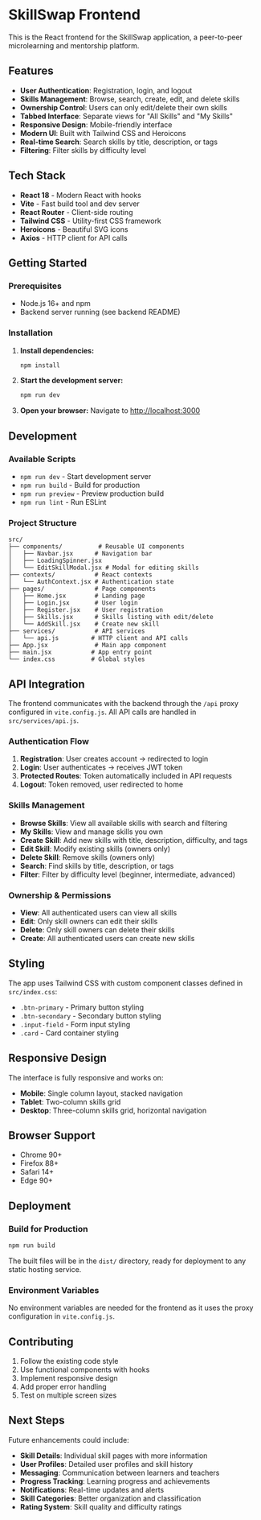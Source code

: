 # SkillSwap Frontend

This is the React frontend for the SkillSwap application, a peer-to-peer microlearning and mentorship platform.

## Features

- **User Authentication**: Registration, login, and logout
- **Skills Management**: Browse, search, create, edit, and delete skills
- **Ownership Control**: Users can only edit/delete their own skills
- **Tabbed Interface**: Separate views for "All Skills" and "My Skills"
- **Responsive Design**: Mobile-friendly interface
- **Modern UI**: Built with Tailwind CSS and Heroicons
- **Real-time Search**: Search skills by title, description, or tags
- **Filtering**: Filter skills by difficulty level

## Tech Stack

- **React 18** - Modern React with hooks
- **Vite** - Fast build tool and dev server
- **React Router** - Client-side routing
- **Tailwind CSS** - Utility-first CSS framework
- **Heroicons** - Beautiful SVG icons
- **Axios** - HTTP client for API calls

## Getting Started

### Prerequisites

- Node.js 16+ and npm
- Backend server running (see backend README)

### Installation

1. **Install dependencies:**
   ```bash
   npm install
   ```

2. **Start the development server:**
   ```bash
   npm run dev
   ```

3. **Open your browser:**
   Navigate to [http://localhost:3000](http://localhost:3000)

## Development

### Available Scripts

- `npm run dev` - Start development server
- `npm run build` - Build for production
- `npm run preview` - Preview production build
- `npm run lint` - Run ESLint

### Project Structure

```
src/
├── components/          # Reusable UI components
│   ├── Navbar.jsx      # Navigation bar
│   ├── LoadingSpinner.jsx
│   └── EditSkillModal.jsx # Modal for editing skills
├── contexts/           # React contexts
│   └── AuthContext.jsx # Authentication state
├── pages/              # Page components
│   ├── Home.jsx        # Landing page
│   ├── Login.jsx       # User login
│   ├── Register.jsx    # User registration
│   ├── Skills.jsx      # Skills listing with edit/delete
│   └── AddSkill.jsx    # Create new skill
├── services/           # API services
│   └── api.js         # HTTP client and API calls
├── App.jsx             # Main app component
├── main.jsx           # App entry point
└── index.css          # Global styles
```

## API Integration

The frontend communicates with the backend through the `/api` proxy configured in `vite.config.js`. All API calls are handled in `src/services/api.js`.

### Authentication Flow

1. **Registration**: User creates account → redirected to login
2. **Login**: User authenticates → receives JWT token
3. **Protected Routes**: Token automatically included in API requests
4. **Logout**: Token removed, user redirected to home

### Skills Management

- **Browse Skills**: View all available skills with search and filtering
- **My Skills**: View and manage skills you own
- **Create Skill**: Add new skills with title, description, difficulty, and tags
- **Edit Skill**: Modify existing skills (owners only)
- **Delete Skill**: Remove skills (owners only)
- **Search**: Find skills by title, description, or tags
- **Filter**: Filter by difficulty level (beginner, intermediate, advanced)

### Ownership & Permissions

- **View**: All authenticated users can view all skills
- **Edit**: Only skill owners can edit their skills
- **Delete**: Only skill owners can delete their skills
- **Create**: All authenticated users can create new skills

## Styling

The app uses Tailwind CSS with custom component classes defined in `src/index.css`:

- `.btn-primary` - Primary button styling
- `.btn-secondary` - Secondary button styling
- `.input-field` - Form input styling
- `.card` - Card container styling

## Responsive Design

The interface is fully responsive and works on:
- **Mobile**: Single column layout, stacked navigation
- **Tablet**: Two-column skills grid
- **Desktop**: Three-column skills grid, horizontal navigation

## Browser Support

- Chrome 90+
- Firefox 88+
- Safari 14+
- Edge 90+

## Deployment

### Build for Production

```bash
npm run build
```

The built files will be in the `dist/` directory, ready for deployment to any static hosting service.

### Environment Variables

No environment variables are needed for the frontend as it uses the proxy configuration in `vite.config.js`.

## Contributing

1. Follow the existing code style
2. Use functional components with hooks
3. Implement responsive design
4. Add proper error handling
5. Test on multiple screen sizes

## Next Steps

Future enhancements could include:

- **Skill Details**: Individual skill pages with more information
- **User Profiles**: Detailed user profiles and skill history
- **Messaging**: Communication between learners and teachers
- **Progress Tracking**: Learning progress and achievements
- **Notifications**: Real-time updates and alerts
- **Skill Categories**: Better organization and classification
- **Rating System**: Skill quality and difficulty ratings
